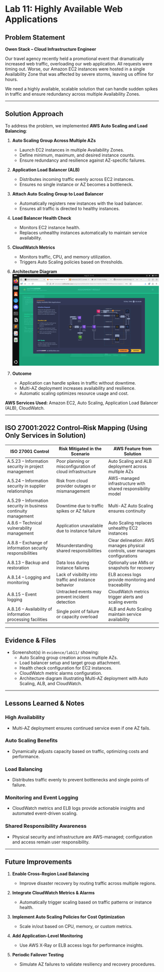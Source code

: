 # Lab 11: Highly Available Web Applications
## Problem Statement  

**Owen Stack – Cloud Infrastructure Engineer**  

Our travel agency recently held a promotional event that dramatically increased web traffic, overloading our web application. All requests were timing out. Worse, our Amazon EC2 instances were hosted in a single Availability Zone that was affected by severe storms, leaving us offline for hours.  

We need a highly available, scalable solution that can handle sudden spikes in traffic and ensure redundancy across multiple Availability Zones.  

---

## Solution Approach  

To address the problem, we implemented **AWS Auto Scaling and Load Balancing**:  

1. **Auto Scaling Group Across Multiple AZs**  
   - Launch EC2 instances in multiple Availability Zones.  
   - Define minimum, maximum, and desired instance counts.  
   - Ensure redundancy and resilience against AZ-specific failures.  

2. **Application Load Balancer (ALB)**  
   - Distributes incoming traffic evenly across EC2 instances.  
   - Ensures no single instance or AZ becomes a bottleneck.  

3. **Attach Auto Scaling Group to Load Balancer**  
   - Automatically registers new instances with the load balancer.  
   - Ensures all traffic is directed to healthy instances.  

4. **Load Balancer Health Check**  
   - Monitors EC2 instance health.  
   - Replaces unhealthy instances automatically to maintain service availability.  

5. **CloudWatch Metrics**  
   - Monitors traffic, CPU, and memory utilization.  
   - Triggers Auto Scaling policies based on thresholds.  

6. **Architecture Diagram**  
   ![Architecture Diagram](../evidence/lab11/Architecture-Diagram.png)  

7. **Outcome**  
   - Application can handle spikes in traffic without downtime.  
   - Multi-AZ deployment increases availability and resilience.  
   - Automatic scaling optimizes resource usage and cost.  

**AWS Services Used:** Amazon EC2, Auto Scaling, Application Load Balancer (ALB), CloudWatch.  

---

## ISO 27001:2022 Control–Risk Mapping (Using Only Services in Solution)  

| ISO 27001 Control | Risk Mitigated in the Scenario | AWS Feature from Solution |  
|-------------------|--------------------------------|---------------------------|  
| A.5.23 – Information security in project management | Poor planning or misconfiguration of cloud infrastructure | Auto Scaling and ALB deployment across multiple AZs |  
| A.5.24 – Information security in supplier relationships | Risk from cloud provider outages or mismanagement | AWS-managed infrastructure with shared responsibility model |  
| A.5.29 – Information security in business continuity management | Downtime due to traffic spikes or AZ failure | Multi-AZ Auto Scaling ensures continuity |  
| A.8.6 – Technical vulnerability management | Application unavailable due to instance failure | Auto Scaling replaces unhealthy EC2 instances |  
| A.8.8 – Exchange of information security responsibilities | Misunderstanding shared responsibilities | Clear delineation: AWS manages physical controls, user manages configurations |  
| A.8.13 – Backup and restoration | Data loss during instance failures | Optionally use AMIs or snapshots for recovery |  
| A.8.14 – Logging and monitoring | Lack of visibility into traffic and instance behavior | ELB access logs provide monitoring and traceability |  
| A.8.15 – Event logging | Untracked events may prevent incident detection | CloudWatch metrics trigger alerts and scaling events |  
| A.8.16 – Availability of information processing facilities | Single point of failure or capacity overload | ALB and Auto Scaling maintain service availability |  

---

## Evidence & Files  

- Screenshot(s) in `evidence/lab11/` showing:  
  - Auto Scaling group creation across multiple AZs.  
  - Load balancer setup and target group attachment.  
  - Health check configuration for EC2 instances.  
  - CloudWatch metric alarms configuration.  
  - Architecture diagram illustrating Multi-AZ deployment with Auto Scaling, ALB, and CloudWatch.  

---

## Lessons Learned & Notes  

### High Availability  
- Multi-AZ deployment ensures continued service even if one AZ fails.  

### Auto Scaling Benefits  
- Dynamically adjusts capacity based on traffic, optimizing costs and performance.  

### Load Balancing  
- Distributes traffic evenly to prevent bottlenecks and single points of failure.  

### Monitoring and Event Logging  
- CloudWatch metrics and ELB logs provide actionable insights and automated event-driven scaling.  

### Shared Responsibility Awareness  
- Physical security and infrastructure are AWS-managed; configuration and access remain user responsibility.  

---

## Future Improvements  

1. **Enable Cross-Region Load Balancing**  
   - Improve disaster recovery by routing traffic across multiple regions.  

2. **Integrate CloudWatch Metrics & Alarms**  
   - Automatically trigger scaling based on traffic patterns or instance health.  

3. **Implement Auto Scaling Policies for Cost Optimization**  
   - Scale in/out based on CPU, memory, or custom metrics.  

4. **Add Application-Level Monitoring**  
   - Use AWS X-Ray or ELB access logs for performance insights.  

5. **Periodic Failover Testing**  
   - Simulate AZ failures to validate resiliency and recovery procedures.  
